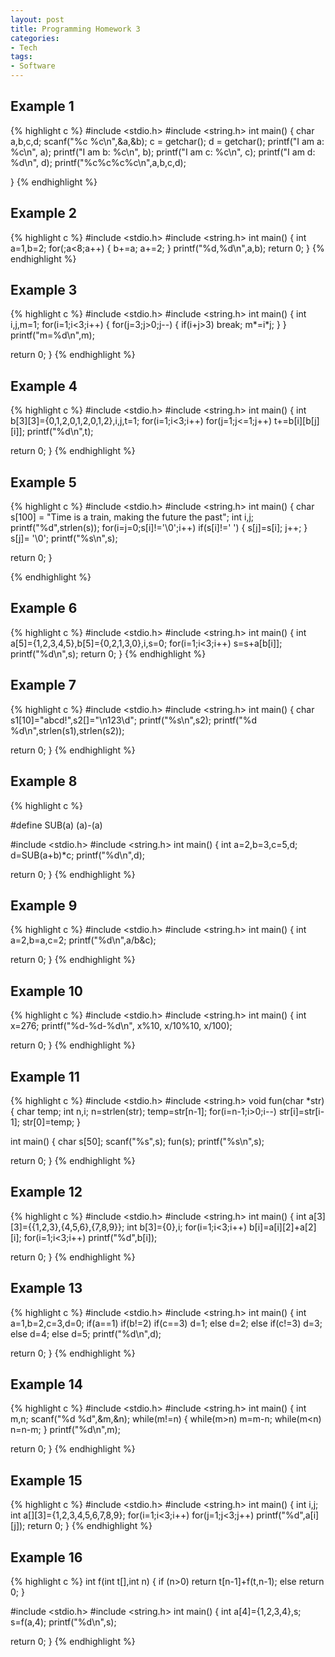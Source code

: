 ```yaml
---
layout: post
title: Programming Homework 3
categories:
- Tech
tags:
- Software
---
```


## Example 1

{% highlight c %}
#include <stdio.h>
#include <string.h>
int main()
{
  char a,b,c,d;
  scanf("%c %c\n",&a,&b);
  c = getchar();
  d = getchar();
  printf("I am a: %c\n", a);
  printf("I am b: %c\n", b);
  printf("I am c: %c\n", c);
  printf("I am d: %d\n", d);
  printf("%c%c%c%c\n",a,b,c,d);

}
{% endhighlight %}


## Example 2

{% highlight c %}
#include <stdio.h>
#include <string.h>
int main()
{
  int a=1,b=2;
  for(;a<8;a++)
  {
    b+=a;
    a+=2;
  }
  printf("%d,%d\n",a,b);
  return 0;
}
{% endhighlight %}


## Example 3

{% highlight c %}
#include <stdio.h>
#include <string.h>
int main()
{
int i,j,m=1;
  for(i=1;i<3;i++)
  {
    for(j=3;j>0;j--)
    {
      if(i+j>3)
        break;
      m*=i*j;
    }
   }
  printf("m=%d\n",m);

  return 0;
}
{% endhighlight %}


## Example 4

{% highlight c %}
#include <stdio.h>
#include <string.h>
int main()
{
  int b[3][3]={0,1,2,0,1,2,0,1,2},i,j,t=1;
  for(i=1;i<3;i++)
    for(j=1;j<=1;j++)
      t+=b[i][b[j][i]];
    printf("%d\n",t);

  return 0;
}
{% endhighlight %}


## Example 5

{% highlight c %}
#include <stdio.h>
#include <string.h>
int main()
{
  char s[100] = "Time is a train, making the future the past";
  int i,j;
  printf("%d",strlen(s));
  for(i=j=0;s[i]!='\0';i++)
  if(s[i]!=' ')
  {
    s[j]=s[i];
    j++;
  }
  s[j]= '\0';
  printf("%s\n",s);

  return 0;
}

{% endhighlight %}

## Example 6

{% highlight c %}
#include <stdio.h>
#include <string.h>
int main()
{
  int a[5]={1,2,3,4,5},b[5]={0,2,1,3,0},i,s=0;
  for(i=1;i<3;i++)
    s=s+a[b[i]];
  printf("%d\n",s);
  return 0;
}
{% endhighlight %}



## Example 7

{% highlight c %}
#include <stdio.h>
#include <string.h>
int main()
{
  char s1[10]="abcd!",s2[]="\n123\\d";
  printf("%s\n",s2);
  printf("%d %d\n",strlen(s1),strlen(s2));

  return 0;
}
{% endhighlight %}

## Example 8
{% highlight c %}

#define SUB(a) (a)-(a)

#include <stdio.h>
#include <string.h>
int main()
{
  int a=2,b=3,c=5,d;
  d=SUB(a+b)*c;
  printf("%d\n",d);

  return 0;
}
{% endhighlight %}


## Example 9
{% highlight c %}
#include <stdio.h>
#include <string.h>
int main()
{
  int a=2,b=a,c=2;
  printf("%d\n",a/b&c);

  return 0;
}
{% endhighlight %}

## Example 10
{% highlight c %}
#include <stdio.h>
#include <string.h>
int main()
{
  int x=276;
  printf("%d-%d-%d\n", x%10, x/10%10, x/100);

  return 0;
}
{% endhighlight %}

  
## Example 11
{% highlight c %}
#include <stdio.h>
#include <string.h>
void fun(char *str)
{
  char temp;
  int n,i;
  n=strlen(str);
  temp=str[n-1];
  for(i=n-1;i>0;i--)
    str[i]=str[i-1];
  str[0]=temp;
}

int main()
{
  char s[50];
  scanf("%s",s);
  fun(s);
  printf("%s\n",s);

  return 0;
}
{% endhighlight %}

## Example 12
{% highlight c %}
#include <stdio.h>
#include <string.h>
int main()
{
  int a[3][3]={{1,2,3},{4,5,6},{7,8,9}};
  int b[3]={0},i;
  for(i=1;i<3;i++)
    b[i]=a[i][2]+a[2][i];
  for(i=1;i<3;i++)
    printf("%d",b[i]);

  return 0;
}
{% endhighlight %}

## Example 13
{% highlight c %}
#include <stdio.h>
#include <string.h>
int main()
{
  int a=1,b=2,c=3,d=0;
  if(a==1)
  if(b!=2)
    if(c==3) d=1;
    else d=2;
  else
    if(c!=3) d=3;
    else d=4;
  else d=5;
  printf("%d\n",d);

  return 0;
}
{% endhighlight %}

## Example 14
{% highlight c %}
#include <stdio.h>
#include <string.h>
int main()
{
  int m,n;
  scanf("%d %d",&m,&n);
  while(m!=n) {
    while(m>n)
      m=m-n;
    while(m<n)
      n=n-m;
  }
  printf("%d\n",m);

  return 0;
}
{% endhighlight %}

## Example 15
{% highlight c %}
#include <stdio.h>
#include <string.h>
int main()
{
  int i,j;
  int a[][3]={1,2,3,4,5,6,7,8,9};
  for(i=1;i<3;i++)
    for(j=1;j<3;j++)
      printf("%d",a[i][j]);
  return 0;
}
{% endhighlight %}

## Example 16
{% highlight c %}
int f(int t[],int n)
{
  if (n>0)
    return t[n-1]+f(t,n-1);
  else
    return 0;
}


#include <stdio.h>
#include <string.h>
int main()
{
  int a[4]={1,2,3,4},s;
  s=f(a,4);
  printf("%d\n",s);

  return 0;
}
{% endhighlight %}






  








